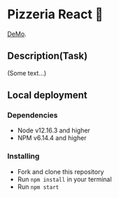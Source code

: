 # Pizzeria React :pizza:

[DeMo](https://taraseman.github.io/-pizzeria_taraseman/#/).

## Description(Task)

(Some text...)

## Local deployment

### Dependencies
* Node v12.16.3 and higher
* NPM v6.14.4 and higher


### Installing
* Fork and clone this repository
* Run `npm install` in your terminal
* Run `npm start`